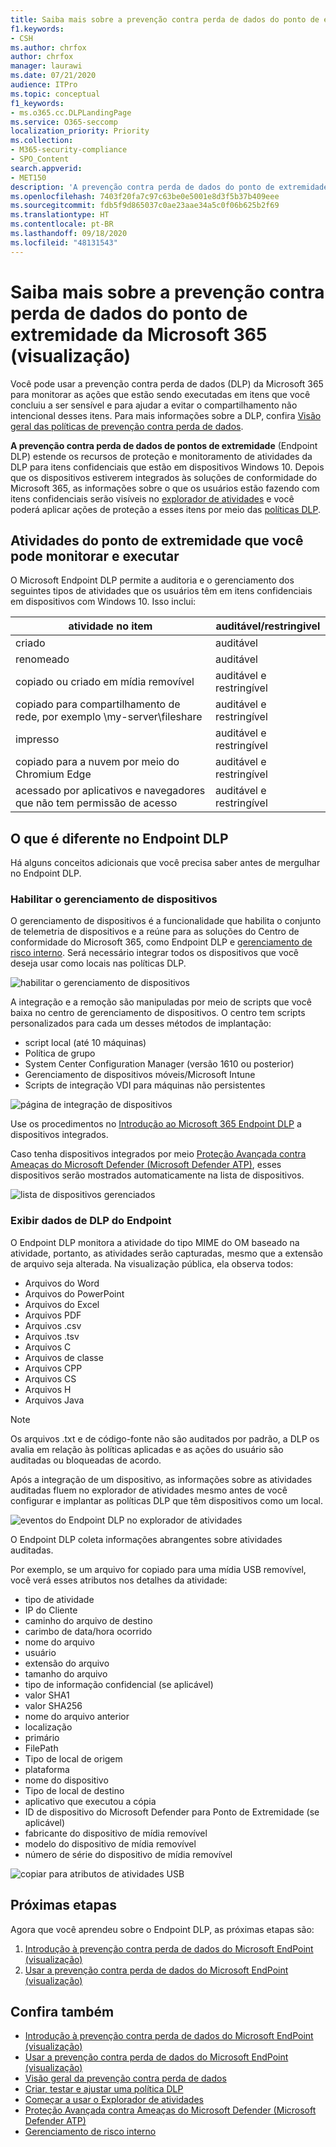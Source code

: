 ```yaml
---
title: Saiba mais sobre a prevenção contra perda de dados do ponto de extremidade da Microsoft 365 (visualização)
f1.keywords:
- CSH
ms.author: chrfox
author: chrfox
manager: laurawi
ms.date: 07/21/2020
audience: ITPro
ms.topic: conceptual
f1_keywords:
- ms.o365.cc.DLPLandingPage
ms.service: O365-seccomp
localization_priority: Priority
ms.collection:
- M365-security-compliance
- SPO_Content
search.appverid:
- MET150
description: 'A prevenção contra perda de dados do ponto de extremidade da Microsoft 365 estende o monitoramento de atividades de arquivo e ações de proteção para os pontos de extremidade desse arquivo. Os arquivos do são visíveis nas soluções do Centro de conformidade do Microsoft 365 '
ms.openlocfilehash: 7403f20fa7c97c63be0e5001e8d3f5b37b409eee
ms.sourcegitcommit: fdb5f9d865037c0ae23aae34a5c0f06b625b2f69
ms.translationtype: HT
ms.contentlocale: pt-BR
ms.lasthandoff: 09/18/2020
ms.locfileid: "48131543"
---
```

# <a name="learn-about-microsoft-365-endpoint-data-loss-prevention-preview"></a>Saiba mais sobre a prevenção contra perda de dados do ponto de extremidade da Microsoft 365 (visualização)

Você pode usar a prevenção contra perda de dados (DLP) da Microsoft 365 para monitorar as ações que estão sendo executadas em itens que você concluiu a ser sensível e para ajudar a evitar o compartilhamento não intencional desses itens. Para mais informações sobre a DLP, confira [Visão geral das políticas de prevenção contra perda de dados](data-loss-prevention-policies.md).

**A prevenção contra perda de dados de pontos de extremidade** (Endpoint DLP) estende os recursos de proteção e monitoramento de atividades da DLP para itens confidenciais que estão em dispositivos Windows 10. Depois que os dispositivos estiverem integrados às soluções de conformidade do Microsoft 365, as informações sobre o que os usuários estão fazendo com itens confidenciais serão visíveis no [explorador de atividades](data-classification-activity-explorer.md) e você poderá aplicar ações de proteção a esses itens por meio das [políticas DLP](create-test-tune-dlp-policy.md).

## <a name="endpoint-activities-you-can-monitor-and-take-action-on"></a>Atividades do ponto de extremidade que você pode monitorar e executar

O Microsoft Endpoint DLP permite a auditoria e o gerenciamento dos seguintes tipos de atividades que os usuários têm em itens confidenciais em dispositivos com Windows 10. Isso inclui:


|atividade no item |auditável/restringivel  |
|---------|---------|
|criado    | auditável      |
|renomeado    |  auditável       |
|copiado ou criado em mídia removível     |     auditável e restringível|
|copiado para compartilhamento de rede, por exemplo \\my-server\fileshare   |     auditável e restringível    |
|impresso |    auditável e restringível       |
|copiado para a nuvem por meio do Chromium Edge    |   auditável e restringível        |
|acessado por aplicativos e navegadores que não tem permissão de acesso    |  auditável e restringível       |

## <a name="whats-different-in-endpoint-dlp"></a>O que é diferente no Endpoint DLP

Há alguns conceitos adicionais que você precisa saber antes de mergulhar no Endpoint DLP.

### <a name="enabling-device-management"></a>Habilitar o gerenciamento de dispositivos

O gerenciamento de dispositivos é a funcionalidade que habilita o conjunto de telemetria de dispositivos e a reúne para as soluções do Centro de conformidade do Microsoft 365, como Endpoint DLP e [gerenciamento de risco interno](insider-risk-management.md). Será necessário integrar todos os dispositivos que você deseja usar como locais nas políticas DLP.

![habilitar o gerenciamento de dispositivos](../media/endpoint-dlp-learn-about-1-enable-device-management.png)

A integração e a remoção são manipuladas por meio de scripts que você baixa no centro de gerenciamento de dispositivos. O centro tem scripts personalizados para cada um desses métodos de implantação:

- script local (até 10 máquinas)
- Política de grupo
- System Center Configuration Manager (versão 1610 ou posterior)
- Gerenciamento de dispositivos móveis/Microsoft Intune
- Scripts de integração VDI para máquinas não persistentes

![página de integração de dispositivos](../media/endpoint-dlp-learn-about-3-device-onboarding-page.png)

 Use os procedimentos no [Introdução ao Microsoft 365 Endpoint DLP](endpoint-dlp-getting-started.md) a dispositivos integrados.

Caso tenha dispositivos integrados por meio [Proteção Avançada contra Ameaças do Microsoft Defender (Microsoft Defender ATP)](https://docs.microsoft.com/windows/security/threat-protection/), esses dispositivos serão mostrados automaticamente na lista de dispositivos.

![lista de dispositivos gerenciados](../media/endpoint-dlp-learn-about-2-device-list.png)

### <a name="viewing-endpoint-dlp-data"></a>Exibir dados de DLP do Endpoint

 O Endpoint DLP monitora a atividade do tipo MIME do OM baseado na atividade, portanto, as atividades serão capturadas, mesmo que a extensão de arquivo seja alterada. Na visualização pública, ela observa todos:

- Arquivos do Word
- Arquivos do PowerPoint
- Arquivos do Excel
- Arquivos PDF
- Arquivos .csv
- Arquivos .tsv
- Arquivos C
- Arquivos de classe
- Arquivos CPP
- Arquivos CS
- Arquivos H
- Arquivos Java

> [!NOTE]
> Os arquivos .txt e de código-fonte não são auditados por padrão, a DLP os avalia em relação às políticas aplicadas e as ações do usuário são auditadas ou bloqueadas de acordo.

Após a integração de um dispositivo, as informações sobre as atividades auditadas fluem no explorador de atividades mesmo antes de você configurar e implantar as políticas DLP que têm dispositivos como um local.

![eventos do Endpoint DLP no explorador de atividades](../media/endpoint-dlp-learn-about-4-activity-explorer.png)

O Endpoint DLP coleta informações abrangentes sobre atividades auditadas.

Por exemplo, se um arquivo for copiado para uma mídia USB removível, você verá esses atributos nos detalhes da atividade:

- tipo de atividade
- IP do Cliente
- caminho do arquivo de destino
- carimbo de data/hora ocorrido
- nome do arquivo
- usuário
- extensão do arquivo
- tamanho do arquivo
- tipo de informação confidencial (se aplicável)
- valor SHA1
- valor SHA256
- nome do arquivo anterior
- localização
- primário
- FilePath
- Tipo de local de origem
- plataforma
- nome do dispositivo
- Tipo de local de destino
- aplicativo que executou a cópia
- ID de dispositivo do Microsoft Defender para Ponto de Extremidade (se aplicável)
- fabricante do dispositivo de mídia removível
- modelo do dispositivo de mídia removível
- número de série do dispositivo de mídia removível

![copiar para atributos de atividades USB](../media/endpoint-dlp-learn-about-5-activity-attributes.png)

## <a name="next-steps"></a>Próximas etapas

Agora que você aprendeu sobre o Endpoint DLP, as próximas etapas são:

1) [Introdução à prevenção contra perda de dados do Microsoft EndPoint (visualização)](endpoint-dlp-getting-started.md)
2) [Usar a prevenção contra perda de dados do Microsoft EndPoint (visualização)](endpoint-dlp-using.md)

## <a name="see-also"></a>Confira também

- [Introdução à prevenção contra perda de dados do Microsoft EndPoint (visualização)](endpoint-dlp-getting-started.md)
- [Usar a prevenção contra perda de dados do Microsoft EndPoint (visualização)](endpoint-dlp-using.md)
- [Visão geral da prevenção contra perda de dados](data-loss-prevention-policies.md)
- [Criar, testar e ajustar uma política DLP](create-test-tune-dlp-policy.md)
- [Começar a usar o Explorador de atividades](data-classification-activity-explorer.md)
- [Proteção Avançada contra Ameaças do Microsoft Defender (Microsoft Defender ATP)](https://docs.microsoft.com/windows/security/threat-protection/)
- [Gerenciamento de risco interno](insider-risk-management.md)